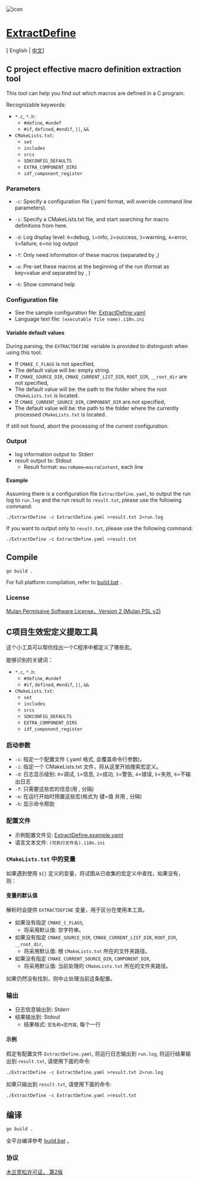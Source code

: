 ![icon](ico/icon.ico)

# [ExtractDefine](https://github.com/kagurazakayashi/ExtractDefine)

[ English | [中文](#C项目生效宏定义提取工具)]

## C project effective macro definition extraction tool

This tool can help you find out which macros are defined in a C program.

Recognizable keywords:

- `*.c`, `*.h`:
  - `#define`, `#undef`
  - `#if`, `defined`, `#endif`, `||`, `&&`
- `CMakeLists.txt`:
  - `set`
  - `includes`
  - `srcs`
  - `SDKCONFIG_DEFAULTS`
  - `EXTRA_COMPONENT_DIRS`
  - `idf_component_register`

### Parameters

- `-c`: Specify a configuration file (.yaml format, will override command line parameters).

- `-i`: Specify a CMakeLists.txt file, and start searching for macro definitions from here.
- `-d`: Log display level: `0`=debug, `1`=info, `2`=success, `3`=warning, `4`=error, `5`=failure, `6`=no log output
- `-f`: Only need information of these macros (separated by ,)
- `-e`: Pre-set these macros at the beginning of the run (format as key=value and separated by , )
- `-h`: Show command help

### Configuration file

- See the sample configuration file: [ExtractDefine.yaml](ExtractDefine.yaml)
- Language text file: `(executable file name).i18n.ini`

#### Variable default values

During parsing, the `EXTRACTDEFINE` variable is provided to distinguish when using this tool.

- If `CMAKE_C_FLAGS` is not specified,
- The default value will be: empty string.
- If `CMAKE_SOURCE_DIR`, `CMAKE_CURRENT_LIST_DIR`, `ROOT_DIR`, `__root_dir` are not specified,
- The default value will be: the path to the folder where the root `CMakeLists.txt` is located.
- If `CMAKE_CURRENT_SOURCE_DIR`, `COMPONENT_DIR` are not specified,
- The default value will be: the path to the folder where the currently processed `CMakeLists.txt` is located.

If still not found, abort the processing of the current configuration.

### Output

- log information output to: Stderr
- result output to: Stdout
  - Result format: `macroName=macroContent`, each line

#### Example

Assuming there is a configuration file `ExtractDefine.yaml`, to output the run log to `run.log` and the run result to `result.txt`, please use the following command:

`./ExtractDefine -c ExtractDefine.yaml >result.txt 2>run.log`

If you want to output only to `result.txt`, please use the following command:

`./ExtractDefine -c ExtractDefine.yaml >result.txt`

## Compile

`go build .`

For full platform compilation, refer to [build.bat](build.bat) .

### License

[Mulan Permissive Software License，Version 2 (Mulan PSL v2)](http://license.coscl.org.cn/MulanPSL2)

## C项目生效宏定义提取工具

这个小工具可以帮你找出一个C程序中都定义了哪些宏。

能够识别的关键词：

- `*.c`, `*.h`:
  - `#define`, `#undef`
  - `#if`, `defined`, `#endif`, `||`, `&&`
- `CMakeLists.txt`:
  - `set`
  - `includes`
  - `srcs`
  - `SDKCONFIG_DEFAULTS`
  - `EXTRA_COMPONENT_DIRS`
  - `idf_component_register`

### 启动参数

- `-c`: 指定一个配置文件 (.yaml 格式, 会覆盖命令行参数)。
- `-i`: 指定一个 CMakeLists.txt 文件，将从这里开始搜索宏定义。
- `-d`: 日志显示级别: `0`=调试, `1`=信息, `2`=成功, `3`=警告, `4`=错误, `5`=失败, `6`=不输出日志
- `-f`: 只需要这些宏的信息(用 , 分隔)
- `-e`: 在运行开始时预置这些宏(格式为 键=值 并用 , 分隔)
- `-h`: 显示命令帮助

### 配置文件

- 示例配置文件见: [ExtractDefine.example.yaml](ExtractDefine.example.yaml)
- 语言文本文件: `(可执行文件名).i18n.ini`

### `CMakeLists.txt` 中的变量

如果遇到使用 `${}` 定义的变量，将试图从已收集的宏定义中查找，如果没有，则：

#### 变量的默认值

解析时会提供 `EXTRACTDEFINE` 变量，用于区分在使用本工具。

- 如果没有指定 `CMAKE_C_FLAGS`,
  - 将采用默认值: 空字符串。
- 如果没有指定 `CMAKE_SOURCE_DIR`, `CMAKE_CURRENT_LIST_DIR`, `ROOT_DIR`, `__root_dir`,
  - 将采用默认值: 根 `CMakeLists.txt` 所在的文件夹路径。
- 如果没有指定 `CMAKE_CURRENT_SOURCE_DIR`, `COMPONENT_DIR`,
  - 将采用默认值: 当前处理的 `CMakeLists.txt` 所在的文件夹路径。

如果仍然没有找到，则中止处理当前这条配置。

### 输出

- 日志信息输出到: Stderr
- 结果输出到: Stdout
  - 结果格式: `宏名称=宏内容`, 每个一行

#### 示例

假定有配置文件 `ExtractDefine.yaml`, 将运行日志输出到 `run.log`, 将运行结果输出到 `result.txt`, 请使用下面的命令:

`./ExtractDefine -c ExtractDefine.yaml >result.txt 2>run.log`

如果只输出到 `result.txt`, 请使用下面的命令:

`./ExtractDefine -c ExtractDefine.yaml >result.txt`

## 编译

`go build .`

全平台编译参考 [build.bat](build.bat) 。

### 协议

[木兰宽松许可证， 第2版](http://license.coscl.org.cn/MulanPSL2)
